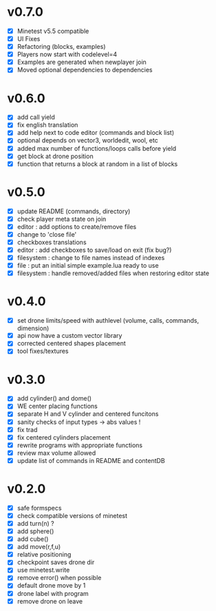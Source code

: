 # v0.7.0

- [x] Minetest v5.5 compatible
- [x] UI Fixes
- [x] Refactoring (blocks, examples)
- [x] Players now start with codelevel=4
- [x] Examples are generated when newplayer join
- [x] Moved optional dependencies to dependencies

# v0.6.0

- [x] add call yield
- [x] fix english translation
- [x] add help next to code editor (commands and block list)
- [x] optional depends on vector3, worldedit, wool, etc
- [x] added max number of functions/loops calls before yield
- [x] get block at drone position
- [x] function that returns a block at random in a list of blocks

# v0.5.0

- [x] update README (commands, directory)
- [x] check player meta state on join
- [x] editor : add options to create/remove files
- [x] change to 'close file'
- [x] checkboxes translations
- [x] editor : add checkboxes to save/load on exit (fix bug?)
- [x] filesystem : change to file names instead of indexes
- [x] file : put an initial simple example.lua ready to use
- [x] filesystem : handle removed/added files when restoring editor state

# v0.4.0

- [x] set drone limits/speed with authlevel (volume, calls, commands, dimension)
- [x] api now have a custom vector library
- [x] corrected centered shapes placement
- [x] tool fixes/textures

# v0.3.0

- [x] add cylinder() and dome()
- [x] WE center placing functions
- [x] separate H and V cylinder and centered funcitons
- [x] sanity checks of input types -> abs values !
- [x] fix trad
- [x] fix centered cylinders placement
- [x] rewrite programs with appropriate functions
- [x] review max volume allowed
- [x] update list of commands in README and contentDB

# v0.2.0

- [x] safe formspecs
- [x] check compatible versions of minetest
- [x] add turn(n) ?
- [x] add sphere()
- [x] add cube()
- [x] add move(r,f,u)
- [x] relative positioning
- [x] checkpoint saves drone dir
- [x] use minetest.write
- [x] remove error() when possible
- [x] default drone move by 1
- [x] drone label with program
- [x] remove drone on leave
